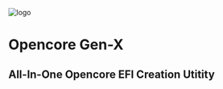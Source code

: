 ![logo](https://i.imgur.com/TQTCX7v.png)
# Opencore Gen-X
## All-In-One Opencore EFI Creation Utitity
